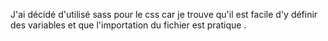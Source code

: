 J'ai décidé d'utilisé sass pour le css car je trouve qu'il est facile d'y définir des variables et que l'importation du fichier est pratique .
